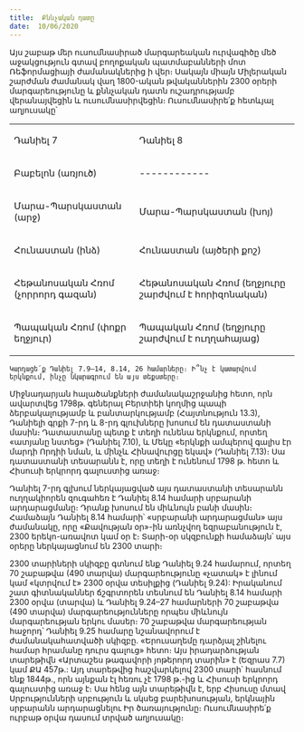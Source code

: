 ```yaml
---
title:  Քննչական դատը
date:  10/06/2020
---
```


Այս շաբաթ մեր ուսումնասիրած մարգարեական ուրվագիծը մեծ աջակցություն գտավ բողոքական պատմաբանների մոտ Ռեֆորմացիայի ժամանակներից ի վեր։ Սակայն միայն Միլերական շարժման ժամանակ վաղ 1800-ական թվականներին 2300 օրերի մարգարեությունը և քննչական դատն ուշադրությամբ վերանայվեցին և ուսումնասիրվեցին։ Ուսումնասիրե՛ք հետևյալ աղյուսակը՝

<table id="table001" class="Без-стиля-таблицы TableOverride-1"><colgroup><col> <col> </colgroup><tbody><tr class="Без-стиля-таблицы"><td class="Без-стиля-таблицы CellOverride-1"><p class="Normal ParaOverride-8" xml:lang="en-US"><span class="CharOverride-11">Դանիել 7</span></p></td><td class="Без-стиля-таблицы CellOverride-2"><p class="Normal ParaOverride-8" xml:lang="en-US"><span class="CharOverride-11">Դանիել 8</span></p></td></tr><tr class="Без-стиля-таблицы"><td class="Без-стиля-таблицы CellOverride-1"><p class="Normal ParaOverride-8" xml:lang="en-US"><span class="CharOverride-2">Բաբելոն (առյուծ)</span></p></td><td class="Без-стиля-таблицы CellOverride-2"><p class="Normal ParaOverride-8" xml:lang="en-US"><span class="CharOverride-2">------------</span></p></td></tr><tr class="Без-стиля-таблицы"><td class="Без-стиля-таблицы CellOverride-1"><p class="Normal ParaOverride-8" xml:lang="en-US"><span class="CharOverride-2">Մարա-Պարսկաստան (արջ)</span></p></td><td class="Без-стиля-таблицы CellOverride-2"><p class="Normal ParaOverride-8" xml:lang="en-US"><span class="CharOverride-2">Մարա-Պարսկաստան (խոյ)</span></p></td></tr><tr class="Без-стиля-таблицы"><td class="Без-стиля-таблицы CellOverride-1"><p class="Normal ParaOverride-8" xml:lang="en-US"><span class="CharOverride-2">Հունաստան (ինձ)</span></p></td><td class="Без-стиля-таблицы CellOverride-2"><p class="Normal ParaOverride-8" xml:lang="en-US"><span class="CharOverride-2">Հունաստան (այծերի քոշ)</span></p></td></tr><tr class="Без-стиля-таблицы"><td class="Без-стиля-таблицы CellOverride-1"><p class="Normal ParaOverride-8" xml:lang="en-US"><span class="CharOverride-2">Հեթանոսական Հռոմ (չորրորդ գազան)</span></p></td><td class="Без-стиля-таблицы CellOverride-2"><p class="Normal ParaOverride-8" xml:lang="en-US"><span class="CharOverride-2">Հեթանոսական Հռոմ (եղջյուրը շարժվում է հորիզոնական)</span></p></td></tr><tr class="Без-стиля-таблицы"><td class="Без-стиля-таблицы CellOverride-1"><p class="Normal ParaOverride-8" xml:lang="en-US"><span class="CharOverride-2">Պապական Հռոմ (փոքր եղջյուր)</span></p></td><td class="Без-стиля-таблицы CellOverride-2"><p class="Normal ParaOverride-8" xml:lang="en-US"><span class="CharOverride-2">Պապական Հռոմ (եղջյուրը շարժվում է ուղղահայաց)</span></p></td></tr></tbody></table>

`Կարդացե՛ք Դանիել 7.9–14, 8.14, 26 համարները։ Ի՞նչ է կատարվում երկնքում, ինչը նկարագրում են այս տեքստերը։`

Միջնադարյան հալածանքների ժամանակաշրջանից հետո, որն ավարտվեց 1798թ. գեներալ Բերտիեի կողմից պապի ձերբակալությամբ և բանտարկությամբ (Հայտնություն 13.3), Դանիելի գրքի 7-րդ և 8-րդ գլուխները խոսում են դատաստանի մասին։ Դատաստանը պետք է տեղի ունենա երկնքում, որտեղ «ատյանը նստեց» (Դանիել 7.10), և Մեկը «երկնքի ամպերով գալիս էր մարդի Որդիի նման, և մինչև Հինավուրցը եկավ» (Դանիել 7.13)։ Սա դատաստանի տեսարանն է, որը տեղի է ունենում 1798 թ. հետո և Հիսուսի երկրորդ գալուստից առաջ։

Դանիել 7-րդ գլխում ներկայացված այս դատաստանի տեսարանն ուղղակիորեն զուգահեռ է Դանիել 8.14 համարի սրբարանի արդարացմանը։ Դրանք խոսում են միևնույն բանի մասին։ Համաձայն Դանիել 8.14 համարի՝ «սրբարանի արդարացման» այս ժամանակը, որը «Քավության օր»-ին առնչվող եզրաբանություն է, 2300 երեկո-առավոտ կամ օր է։ Տարի-օր սկզբունքի համաձայն՝ այս օրերը ներկայացնում են 2300 տարի։

2300 տարիների սկիզբը գտնում ենք Դանիել 9.24 համարում, որտեղ 70 շաբաթվա (490 տարվա) մարգարեությունը «չատակ» է լինում կամ «կտրվում է» 2300 օրվա տեսիլքից (Դանիել 9.24): Իրականում շատ գիտնականներ ճշգրտորեն տեսնում են Դանիել 8.14 համարի 2300 օրվա (տարվա) և Դանիել 9.24–27 համարների 70 շաբաթվա (490 տարվա) մարգարեությունները որպես միևնույն մարգարեության երկու մասեր։ 70 շաբաթվա մարգարեության հաջորդ՝ Դանիել 9.25 համարը նշանավորում է ժամանակահատվածի սկիզբը. «Երուսաղեմը դարձյալ շինելու համար հրամանը դուրս գալուց» հետո։ Այս իրադարձության տարեթիվն «Արտաշես թագավորի յոթերորդ տարին» է (Եզրաս 7.7) կամ ՔԱ 457թ.: Այդ տարեթվից հաշվարկելով 2300 տարի՝ հասնում ենք 1844թ., որն այնքան էլ հեռու չէ 1798 թ.-ից և Հիսուսի երկրորդ գալուստից առաջ է։ Սա հենց այն տարեթիվն է, երբ Հիսուսը մտավ Սրբությունների սրբություն և սկսեց բարեխոսության, երկնային սրբարանն արդարացնելու Իր ծառայությունը։ Ուսումնասիրե՛ք ուրբաթ օրվա դասում տրված աղյուսակը։